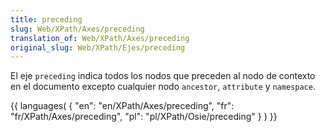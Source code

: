 ```yaml
---
title: preceding
slug: Web/XPath/Axes/preceding
translation_of: Web/XPath/Axes/preceding
original_slug: Web/XPath/Ejes/preceding
---
```

<p>
El eje <code>preceding</code> indica todos los nodos que preceden al nodo de contexto en el documento excepto cualquier nodo <code>ancestor</code>, <code>attribute</code> y <code>namespace</code>.
</p>{{ languages( { "en": "en/XPath/Axes/preceding", "fr": "fr/XPath/Axes/preceding", "pl": "pl/XPath/Osie/preceding" } ) }}
